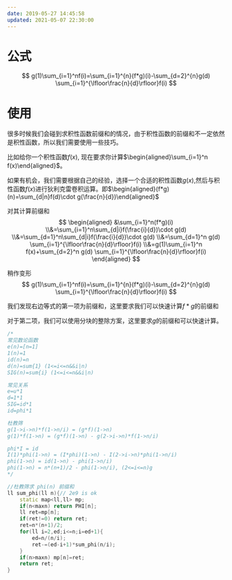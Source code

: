```yaml
---
date: 2019-05-27 14:45:58
updated: 2021-05-07 22:30:00
---
```




# 公式


$$
g(1)\sum_{i=1}^nf(i)=\sum_{i=1}^{n}(f*g)(i)-\sum_{d=2}^{n}g(d) \sum_{i=1}^{\lfloor\frac{n}{d}\rfloor}f(i)
$$


# 使用

很多时候我们会碰到求积性函数前缀和的情况，由于积性函数的前缀和不一定依然是积性函数，所以我们需要使用一些技巧。

比如给你一个积性函数$f(x)$, 现在要求你计算$\begin{aligned}\sum_{i=1}^n f(x)\end{aligned}$。

<!-- more -->

如果有机会，我们需要根据自己的经验，选择一个合适的积性函数$g(x)$,然后与积性函数$f(x)$进行狄利克雷卷积运算。即$\begin{aligned}(f*g)(n)=\sum_{d|n}f(d)\cdot g(\frac{n}{d})\end{aligned}$

对其计算前缀和
$$
\begin{aligned}
&\sum_{i=1}^n(f*g)(i)
\\&=\sum_{i=1}^n\sum_{d|i}f(\frac{i}{d})\cdot g(d)
\\&=\sum_{d=1}^n\sum_{d|i}f(\frac{i}{d})\cdot g(d)
\\&=\sum_{d=1}^n g(d) \sum_{i=1}^{\lfloor\frac{n}{d}\rfloor}f(i)
\\&=g(1)\sum_{i=1}^n f(x)+\sum_{d=2}^n g(d) \sum_{i=1}^{\lfloor\frac{n}{d}\rfloor}f(i)
\end{aligned}
$$


稍作变形
$$
g(1)\sum_{i=1}^nf(i)=\sum_{i=1}^{n}(f*g)(i)-\sum_{d=2}^{n}g(d) \sum_{i=1}^{\lfloor\frac{n}{d}\rfloor}f(i)
$$


我们发现右边等式的第一项为前缀和，这里要求我们可以快速计算$f*g$的前缀和

对于第二项，我们可以使用分块的整除方案，这里要求$g$的前缀和可以快速计算。

```c++
/*
常见数论函数
e(n)=[n=1]
1(n)=1
id(n)=n
d(n)=sum{1} (1<=i<=n&&i|n)
SIG(n)=sum{i} (1<=i<=n&&i|n)

常见关系
e=u*1
d=1*1
SIG=id*1
id=phi*1

杜教筛
g(1->i->n)*f(1->n/i) = (g*f)(1->n)
g(1)*f(1->n) = (g*f)(1->n) - g(2->i->n)*f(1->n/i)

phi*I = id
I(1)*phi(1->n) = (I*phi)(1->n) - I(2->i->n)*phi(1->n/i)
phi(1->n) = id(1->n) - phi(1->n/i)
phi(1->n) = n*(n+1)/2 - phi(1->n/i), (2<=i<=n)g
*/

//杜教筛求 phi(n) 前缀和
ll sum_phi(ll n){// 2e9 is ok
    static map<ll,ll> mp;
    if(n<maxn) return PHI[n];
    ll ret=mp[n];
    if(ret!=0) return ret;
    ret=n*(n+1)/2;
    for(ll i=2,ed;i<=n;i=ed+1){
        ed=n/(n/i);
        ret-=(ed-i+1)*sum_phi(n/i);
    }
    if(n>maxn) mp[n]=ret;
    return ret;
}
```
